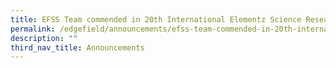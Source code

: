 ```yaml
---
title: EFSS Team commended in 20th International Elementz Science Research Conference
permalink: /edgefield/announcements/efss-team-commended-in-20th-international-elementz-science-research/
description: ""
third_nav_title: Announcements
---
```

